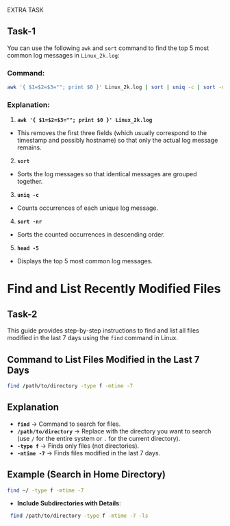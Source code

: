 EXTRA TASK

## Task-1

You can use the following `awk` and `sort` command to find the top 5 most common log messages in `Linux_2k.log`:  

### **Command:**
```bash
awk '{ $1=$2=$3=""; print $0 }' Linux_2k.log | sort | uniq -c | sort -nr | head -5
```

### **Explanation:**
1. **`awk '{ $1=$2=$3=""; print $0 }' Linux_2k.log`**  
- This removes the first three fields (which usually correspond to the timestamp and possibly hostname) so that only the actual log message remains.
   
2. **`sort`**  
- Sorts the log messages so that identical messages are grouped together.

3. **`uniq -c`**  
- Counts occurrences of each unique log message.

4. **`sort -nr`**  
 - Sorts the counted occurrences in descending order.

5. **`head -5`**  
- Displays the top 5 most common log messages.

# Find and List Recently Modified Files

## Task-2
 
This guide provides step-by-step instructions to find and list all files modified in the last 7 days using the `find` command in Linux.

## Command to List Files Modified in the Last 7 Days
```bash
find /path/to/directory -type f -mtime -7
```

## Explanation
- **`find`** → Command to search for files.
- **`/path/to/directory`** → Replace with the directory you want to search (use `/` for the entire system or `.` for the current directory).
- **`-type f`** → Finds only files (not directories).
- **`-mtime -7`** → Finds files modified in the last 7 days.

## Example (Search in Home Directory)
```bash
find ~/ -type f -mtime -7
```


- **Include Subdirectories with Details**:
 ```bash
  find /path/to/directory -type f -mtime -7 -ls
  ```


